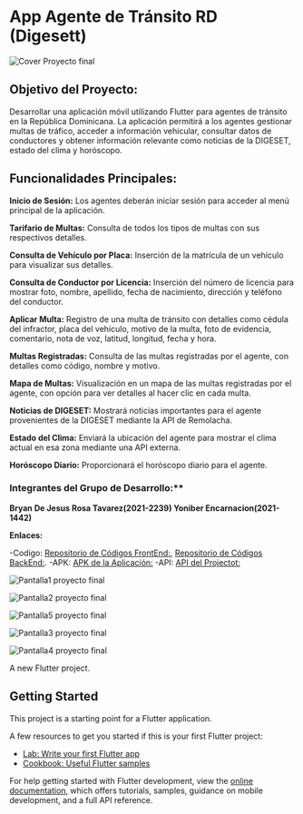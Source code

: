 # App Agente de Tránsito RD (Digesett)

![Cover Proyecto final](https://github.com/Bryan-r15/transitord/assets/71520172/de7f19ac-25ec-4495-b558-cd4dec085955)

## Objetivo del Proyecto:
Desarrollar una aplicación móvil utilizando Flutter para agentes de tránsito en la República Dominicana. La aplicación permitirá a los agentes gestionar multas de tráfico, acceder a información vehicular, consultar datos de conductores y obtener información relevante como noticias de la DIGESET, estado del clima y horóscopo.

## Funcionalidades Principales:

**Inicio de Sesión:**
Los agentes deberán iniciar sesión para acceder al menú principal de la aplicación.

**Tarifario de Multas:**
Consulta de todos los tipos de multas con sus respectivos detalles.

**Consulta de Vehículo por Placa:**
Inserción de la matrícula de un vehículo para visualizar sus detalles.

**Consulta de Conductor por Licencia:**
Inserción del número de licencia para mostrar foto, nombre, apellido, fecha de nacimiento, dirección y teléfono del conductor.

**Aplicar Multa:**
Registro de una multa de tránsito con detalles como cédula del infractor, placa del vehículo, motivo de la multa, foto de evidencia, comentario, nota de voz, latitud, longitud, fecha y hora.

**Multas Registradas:**
Consulta de las multas registradas por el agente, con detalles como código, nombre y motivo.

**Mapa de Multas:**
Visualización en un mapa de las multas registradas por el agente, con opción para ver detalles al hacer clic en cada multa.

**Noticias de DIGESET:**
Mostrará noticias importantes para el agente provenientes de la DIGESET mediante la API de Remolacha.

**Estado del Clima:**
Enviará la ubicación del agente para mostrar el clima actual en esa zona mediante una API externa.

**Horóscopo Diario:**
Proporcionará el horóscopo diario para el agente.

### Integrantes del Grupo de Desarrollo:**

**Bryan De Jesus Rosa Tavarez(2021-2239)
Yoniber Encarnacion(2021-1442)**

**Enlaces:**

-Codigo: [Repositorio de Códigos FrontEnd:]([https://transitord20231207185629.azurewebsites.net/swagger/index.html](https://github.com/Bryan-r15/transitord)),  [Repositorio de Códigos BackEnd:](https://github.com/Bryan-r15/TransitordAPI).
-APK: [APK de la Aplicación:](https://drive.google.com/file/d/1T8BDoUdTnb0-i7-S2IGagtLara672mr6/view)
-API: [API del Projectot:](https://transitord20231207185629.azurewebsites.net/swagger/index.html)


![Pantalla1 proyecto final](https://github.com/Bryan-r15/transitord/assets/71520172/35d26b81-ebd1-4bb5-aec7-45f848af5158)

![Pantalla2 proyecto final](https://github.com/Bryan-r15/transitord/assets/71520172/d04843e1-1a07-4b85-9a97-78031f129073)

![Pantalla5 proyecto final](https://github.com/Bryan-r15/transitord/assets/71520172/3d1abe8e-e778-49b3-8e2f-ebc21fa8c7ed)

![Pantalla3 proyecto final](https://github.com/Bryan-r15/transitord/assets/71520172/2b479965-5614-4ec7-8c4c-b0df5de3365a)


![Pantalla4 proyecto final](https://github.com/Bryan-r15/transitord/assets/71520172/902d85af-4530-4056-8dde-e882a3e6e527)


A new Flutter project.

## Getting Started

This project is a starting point for a Flutter application.

A few resources to get you started if this is your first Flutter project:

- [Lab: Write your first Flutter app](https://docs.flutter.dev/get-started/codelab)
- [Cookbook: Useful Flutter samples](https://docs.flutter.dev/cookbook)

For help getting started with Flutter development, view the
[online documentation](https://docs.flutter.dev/), which offers tutorials,
samples, guidance on mobile development, and a full API reference.
